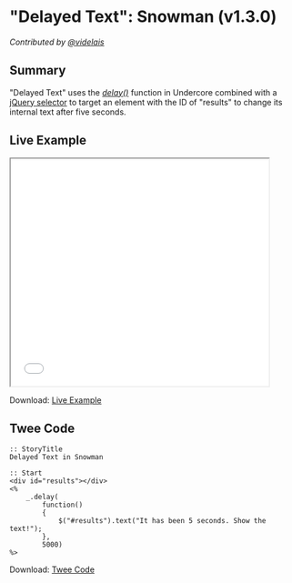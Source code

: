 # "Delayed Text": Snowman (v1.3.0)

*Contributed by <a href="https://github.com/videlais">@videlais</a>*

## Summary

"Delayed Text" uses the *[delay()](http://underscorejs.org/#delay)* function in Undercore combined with a [jQuery selector](https://api.jquery.com/category/selectors/) to target an element with the ID of "results" to change its internal text after five seconds.

## Live Example

<section>
<iframe src="snowman_delayedtext_example.html" height=400 width=90%></iframe>


Download: <a href="snowman_delayedtext_example.html" target="_blank">Live Example</a>
</section>

## Twee Code

```
:: StoryTitle
Delayed Text in Snowman

:: Start
<div id="results"></div>
<%
	_.delay(
		function()
		{
			$("#results").text("It has been 5 seconds. Show the text!");
		}, 
		5000) 
%>
```

Download: <a href="snowman_delayedtext_twee.txt" target="_blank">Twee Code</a>

